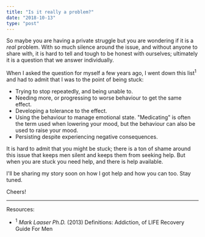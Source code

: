 ```yaml
---
title: "Is it really a problem?"
date: "2018-10-13"
type: "post"
---
```


So maybe you are having a private struggle but you are wondering if it is a _real_ problem. With so much silence around the issue, and without anyone to share with, it is hard to tell and tough to be honest with ourselves; ultimately it is a question that we answer individually.

When I asked the question for myself a few years ago, I went down this list<sup>1</sup> and had to admit that I was to the point of being stuck: 

* Trying to stop repeatedly, and being unable to.
* Needing more, or progressing to worse behaviour to get the same effect.
* Developing a tolerance to the effect.
* Using the behaviour to manage emotional state. "Medicating" is often the term used when lowering your mood, but the behaviour can also be used to raise your mood. 
* Persisting despite experiencing negative consequences.

It is hard to admit that you might be stuck;  there is a ton of shame around this issue that keeps men silent and keeps them from seeking help. But when you are stuck you need help, and there is help available. 

I'll be sharing my story soon on how I got help and how you can too. Stay tuned.

Cheers!

---

Resources:
* <sup>1</sup> _Mark Laaser Ph.D._ (2013) Definitions: Addiction, of LIFE Recovery Guide For Men
